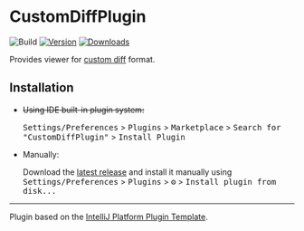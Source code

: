# CustomDiffPlugin

![Build](https://github.com/Saloed/CustomDiffPlugin/workflows/Build/badge.svg)
[![Version](https://img.shields.io/jetbrains/plugin/v/PLUGIN_ID.svg)](https://plugins.jetbrains.com/plugin/PLUGIN_ID)
[![Downloads](https://img.shields.io/jetbrains/plugin/d/PLUGIN_ID.svg)](https://plugins.jetbrains.com/plugin/PLUGIN_ID)

<!-- Plugin description -->

Provides viewer for [custom diff](https://github.com/Saloed/custom-diff) format.  

<!-- Plugin description end -->

## Installation

- ~~Using IDE built-in plugin system:~~
  
  <kbd>Settings/Preferences</kbd> > <kbd>Plugins</kbd> > <kbd>Marketplace</kbd> > <kbd>Search for "CustomDiffPlugin"</kbd> >
  <kbd>Install Plugin</kbd>
  
- Manually:

  Download the [latest release](https://github.com/Saloed/CustomDiffPlugin/releases/latest) and install it manually using
  <kbd>Settings/Preferences</kbd> > <kbd>Plugins</kbd> > <kbd>⚙️</kbd> > <kbd>Install plugin from disk...</kbd>


---
Plugin based on the [IntelliJ Platform Plugin Template][template].

[template]: https://github.com/JetBrains/intellij-platform-plugin-template
